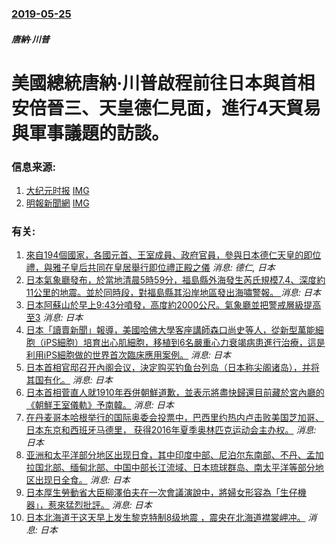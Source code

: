 ### [2019-05-25](/news/2019/05/25/index.md)

##### 唐納·川普
# 美國總統唐納·川普啟程前往日本與首相安倍晉三、天皇德仁見面，進行4天貿易與軍事議題的訪談。 




### 信息来源:

1. [大纪元时报](http://www.epochtimes.com/b5/19/5/25/n11279201.htm) [IMG](http://i.epochtimes.com/assets/uploads/2019/03/GettyImages-947746044-1-600x400a-600x359.jpg)
2. [明報新聞網](https://news.mingpao.com/ins/%E5%9C%8B%E9%9A%9B/article/20190525/s00005/1558746499381/%E7%89%B9%E6%9C%97%E6%99%AE%E5%95%9F%E7%A8%8B%E8%A8%AA%E6%97%A5%E6%9C%AC) [IMG](https://fs.mingpao.com/ins/20190525/s00005/4ede8dcae9a0624675e2a9c363388216.jpg)

### 有关:

1. [來自194個國家，各國元首、王室成員、政府官員，參與日本德仁天皇的即位禮，與雅子皇后共同在皇居舉行即位禮正殿之儀](/zh/news/2019/10/22/來自194個國家-各國元首-王室成員-政府官員-參與日本德仁天皇的即位禮-與雅子皇后共同在皇居舉行即位禮正殿之儀.md) _消息: 德仁, 日本_
2. [日本氣象廳發布，於當地清晨5時59分，福島縣外海發生芮氏規模7.4、深度約11公里的地震。並於同時段，對福島縣其沿岸地區發出海嘯警報。 ](/zh/news/2016/11/22/日本氣象廳發布-於當地清晨5時59分-福島縣外海發生芮氏規模74-深度約11公里的地震-並於同時段-對福島縣其沿岸地區.md) _消息: 日本_
3. [日本阿蘇山於早上9:43分噴發，高度約2000公尺。氣象廳並把警戒層級提高至3](/zh/news/2015/09/14/日本阿蘇山於早上9-43分噴發-高度約2000公尺-氣象廳並把警戒層級提高至3.md) _消息: 日本_
4. [ 日本「讀賣新聞」報導，美國哈佛大學客座講師森口尚史等人，從新型萬能細胞（iPS細胞）培育出心肌細胞，移植到6名嚴重心力衰竭病患進行治療，這是利用iPS細胞做的世界首次臨床應用案例。](/zh/news/2012/10/11/日本-讀賣新聞-報導-美國哈佛大學客座講師森口尚史等人-從新型萬能細胞-iPS細胞-培育出心肌細胞-移植到6名嚴重心力.md) _消息: 日本_
5. [ 日本首相官邸召开內阁会议，決定购买钓鱼台列岛（日本称尖阁诸岛），并将其国有化。](/zh/news/2012/09/10/日本首相官邸召开內阁会议-決定购买钓鱼台列岛-日本称尖阁诸岛-并将其国有化.md) _消息: 日本_
6. [ 日本首相菅直人就1910年吞併朝鮮道歉，並表示將盡快歸還目前藏於宮內廳的《朝鮮王室儀軌》予南韓。](/zh/news/2010/08/10/日本首相菅直人就1910年吞併朝鮮道歉-並表示將盡快歸還目前藏於宮內廳的-朝鮮王室儀軌-予南韓.md) _消息: 日本_
7. [ 在丹麦哥本哈根举行的国际奥委会投票中，巴西里约热内卢击败美国芝加哥、日本东京和西班牙马德里， 获得2016年夏季奥林匹克运动会主办权。](/zh/news/2009/10/2/在丹麦哥本哈根举行的国际奥委会投票中-巴西里约热内卢击败美国芝加哥-日本东京和西班牙马德里-获得2016年夏季奥林匹.md) _消息: 日本_
8. [亚洲和太平洋部分地区出现日食，其中印度中部、尼泊尔东南部、不丹、孟加拉国北部、缅甸北部、中国中部长江流域、日本琉球群岛、南太平洋等部分地区出现日全食。](/zh/news/2009/07/22/亚洲和太平洋部分地区出现日食-其中印度中部-尼泊尔东南部-不丹-孟加拉国北部-缅甸北部-中国中部长江流域-日本琉球群岛.md) _消息: 日本_
9. [日本厚生勞動省大臣柳澤伯夫在一次會議演說中，將婦女形容為「生仔機器」，惹來猛烈批評。](/zh/news/2007/01/27/日本厚生勞動省大臣柳澤伯夫在一次會議演說中-將婦女形容為-生仔機器-惹來猛烈批評.md) _消息: 日本_
10. [日本北海道于这天早上发生黎克特制8级地震 ，震央在北海道襟裳岬冲。](/zh/news/2003/09/26/日本北海道于这天早上发生黎克特制8级地震-震央在北海道襟裳岬冲.md) _消息: 日本_

